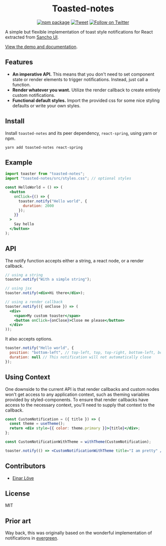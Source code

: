 <div align="center">
    
# Toasted-notes
  
[![npm package](https://img.shields.io/npm/v/toasted-notes/latest.svg)](https://www.npmjs.com/package/toasted-notes)
[![Tweet](https://img.shields.io/twitter/url/http/shields.io.svg?style=social)](https://twitter.com/intent/tweet?text=toasted%20notes%20is%20a%20react%20library%20for%20creating%20simple%2C%20flexible%20toast%20notifications.&url=https://github.com/bmcmahen/toasted-notes&hashtags=react,javascript)
[![Follow on Twitter](https://img.shields.io/twitter/follow/benmcmahen.svg?style=social&logo=twitter)](
https://twitter.com/intent/follow?screen_name=benmcmahen
)

</div>

A simple but flexible implementation of toast style notifications for React extracted from [Sancho UI](https://github.com/bmcmahen/sancho).

[View the demo and documentation](https://toasted-notes.netlify.com/).

## Features

- **An imperative API.** This means that you don't need to set component state or render elements to trigger notifications. Instead, just call a function.
- **Render whatever you want.** Utilize the render callback to create entirely custom notifications.
- **Functional default styles.** Import the provided css for some nice styling defaults or write your own styles.

## Install

Install `toasted-notes` and its peer dependency, `react-spring`, using yarn or npm.

```
yarn add toasted-notes react-spring
```

## Example

```jsx
import toaster from "toasted-notes";
import "toasted-notes/src/styles.css"; // optional styles

const HelloWorld = () => (
  <button
    onClick={() => {
      toaster.notify("Hello world", {
        duration: 2000
      });
    }}
  >
    Say hello
  </button>
);
```

## API

The notify function accepts either a string, a react node, or a render callback.

```jsx
// using a string
toaster.notify("With a simple string");

// using jsx
toaster.notify(<div>Hi there</div>);

// using a render callback
toaster.notify(({ onClose }) => (
  <div>
    <span>My custom toaster</span>
    <button onClick={onClose}>Close me please</button>
  </div>
));
```

It also accepts options.

```javascript
toaster.notify("Hello world", {
  position: "bottom-left", // top-left, top, top-right, bottom-left, bottom, bottom-right
  duration: null // This notification will not automatically close
});
```

## Using Context

One downside to the current API is that render callbacks and custom nodes won't get access to any application context, such as theming variables provided by styled-components. To ensure that render callbacks have access to the necessary context, you'll need to supply that context to the callback.

```jsx
const CustomNotification = ({ title }) => {
  const theme = useTheme();
  return <div style={{ color: theme.primary }}>{title}</div>;
};

const CustomNotificationWithTheme = withTheme(CustomNotification);

toaster.notify(() => <CustomNotificationWithTheme title="I am pretty" />);
```

## Contributors

- [Einar Löve](https://github.com/einarlove)

## License

MIT

## Prior art

Way back, this was originally based on the wonderful implementation of notifications in [evergreen](https://evergreen.segment.com).

